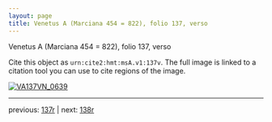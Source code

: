 ```yaml
---
layout: page
title: Venetus A (Marciana 454 = 822), folio 137, verso
---
```


Venetus A (Marciana 454 = 822), folio 137, verso

Cite this object as `urn:cite2:hmt:msA.v1:137v`.  The full image is linked to a citation tool you can use to cite regions of the image.

[![VA137VN_0639](http://www.homermultitext.org/iipsrv?IIIF=/project/homer/pyramidal/deepzoom/hmt/vaimg/2017a/VA137VN_0639.tif/full/800,/0/default.jpg)](http://www.homermultitext.org/ict2/?urn=urn:cite2:hmt:vaimg.2017a:VA137VN_0639) 

---

previous:  [137r](../137r/) | next: [138r](../138r/)